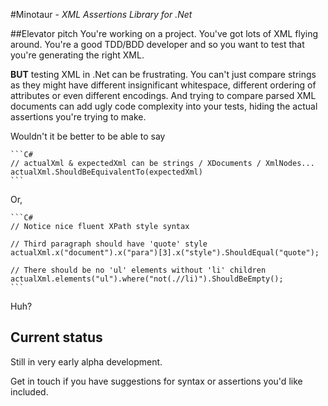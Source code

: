 #Minotaur - *XML Assertions Library for .Net*

##Elevator pitch
You're working on a project. You've got lots of XML flying around. You're a good TDD/BDD developer and so you want to test that you're generating the right XML. 

**BUT** testing XML in .Net can be frustrating. You can't just compare strings as they might have different insignificant whitespace, different ordering of attributes or even different encodings. And trying to compare parsed XML documents can add ugly code complexity into your tests, hiding the actual assertions you're trying to make.

Wouldn't it be better to be able to say

    ```C#
	// actualXml & expectedXml can be strings / XDocuments / XmlNodes...
	actualXml.ShouldBeEquivalentTo(expectedXml)
	```
	
Or,

    ```C#
	// Notice nice fluent XPath style syntax
	
	// Third paragraph should have 'quote' style
	actualXml.x("document").x("para")[3].x("style").ShouldEqual("quote");
	
	// There should be no 'ul' elements without 'li' children
	actualXml.elements("ul").where("not(.//li)").ShouldBeEmpty();
	```
	
Huh?

## Current status

Still in very early alpha development.

Get in touch if you have suggestions for syntax or assertions you'd like included.